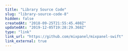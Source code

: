 ```yaml
---
title: "Library Source Code"
slug: "library-source-code-8"
hidden: false
createdAt: "2018-09-25T21:55:45.408Z"
updatedAt: "2019-12-05T19:28:29.368Z"
type: "link"
link_url: "https://github.com/mixpanel/mixpanel-swift"
link_external: true
---
```

